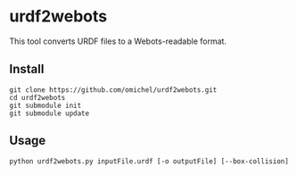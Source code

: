 # urdf2webots

This tool converts URDF files to a Webots-readable format.

## Install

```
git clone https://github.com/omichel/urdf2webots.git
cd urdf2webots
git submodule init
git submodule update
```

## Usage

`python urdf2webots.py inputFile.urdf [-o outputFile] [--box-collision]`
